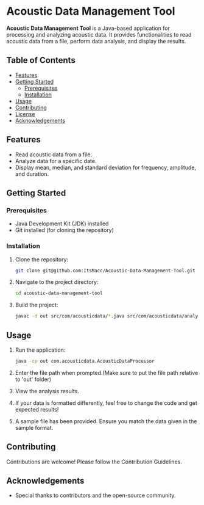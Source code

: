 # Acoustic Data Management Tool

**Acoustic Data Management Tool** is a Java-based application for processing and analyzing acoustic data. It provides functionalities to read acoustic data from a file, perform data analysis, and display the results.

## Table of Contents

- [Features](#features)
- [Getting Started](#getting-started)
  - [Prerequisites](#prerequisites)
  - [Installation](#installation)
- [Usage](#usage)
- [Contributing](#contributing)
- [License](#license)
- [Acknowledgements](#acknowledgements)

## Features

- Read acoustic data from a file.
- Analyze data for a specific date.
- Display mean, median, and standard deviation for frequency, amplitude, and duration.

## Getting Started

### Prerequisites

- Java Development Kit (JDK) installed
- Git installed (for cloning the repository)

### Installation

1. Clone the repository:

    ```bash
    git clone git@github.com:ItsMacc/Acoustic-Data-Management-Tool.git
    ```

2. Navigate to the project directory:

    ```bash
    cd acoustic-data-management-tool
    ```

3. Build the project:

    ```bash
    javac -d out src/com/acousticdata/*.java src/com/acousticdata/analysis/*.java src/com/acousticdata/algorithms/*.java src/com/acousticdata/exceptions/*.java src/com/acousticdata/io/*.java src/com/acousticdata/userinterface/*.java
    ```

## Usage

1. Run the application:

    ```bash
    java -cp out com.acousticdata.AcousticDataProcessor
    ```

2. Enter the file path when prompted.(Make sure to put the file path relative to 'out' folder)

3. View the analysis results.
4. If your data is formatted differently, feel free to change the code and get expected results!
5. A sample file has been provided. Ensure you match the data given in the sample format.

## Contributing

Contributions are welcome! Please follow the Contribution Guidelines.


## Acknowledgements

- Special thanks to contributors and the open-source community.
